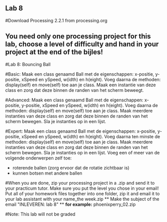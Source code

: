 ## Lab 8 
 
#Download Processing 2.2.1 from processing.org
## You need only one processing project for this lab, choose a level of difficulty and hand in your project at the end of the bijles!

#Lab 8: Bouncing Ball

#Basic:
Maak een class genaamd Ball met de eigenschappen: x-positie, y-positie, xSpeed en ySpeed, w(idth) en h(eight).
Voeg daarna de methoden: display(self) en move(self) toe aan je class.
Maak een instantie van deze class en zorg dat deze binnen de randen van het scherm beweegt.

#Advanced:
Maak een class genaamd Ball met de eigenschappen: x-positie, y-positie, xSpeed en ySpeed, w(idth) en h(eight).
Voeg daarna de methoden: display(self) en move(self) toe aan je class.
Maak meerdere instanties van deze class en zorg dat deze binnen de randen van het scherm bewegen. Sla je instanties op in een lijst.

#Expert:
Maak een class genaamd Ball met de eigenschappen: x-positie, y-positie, xSpeed en ySpeed, w(idth) en h(eight).
Voeg daarna ten minste de methoden: display(self) en move(self) toe aan je class.
Maak meerdere instanties van deze class en zorg dat deze binnen de randen van het scherm bewegen. Sla je instanties op in een lijst.
Voeg een of meer van de volgende onderwerpen zelf toe:
- roterende ballen (zorg ervoor dat de rotatie zichtbaar is)
- kunnen botsen met andere ballen

#When you are done, zip your processing project in  a .zip and send it to your practicum tutor. Make sure you put the level you chose in your email!
Put all of your homework files together into one folder, zip it and email it to your lab assistant with your name_the week.zip 
** Make the subject of the email "INLEVEREN: lab 8" **
**for example:** 
phoenixperry_02.zip

#Note: This lab will not be graded

